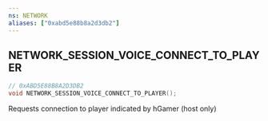 ```yaml
---
ns: NETWORK
aliases: ["0xabd5e88b8a2d3db2"]
---
```

## NETWORK_SESSION_VOICE_CONNECT_TO_PLAYER

```c
// 0xABD5E88B8A2D3DB2
void NETWORK_SESSION_VOICE_CONNECT_TO_PLAYER();
```

Requests connection to player indicated by hGamer (host only)

